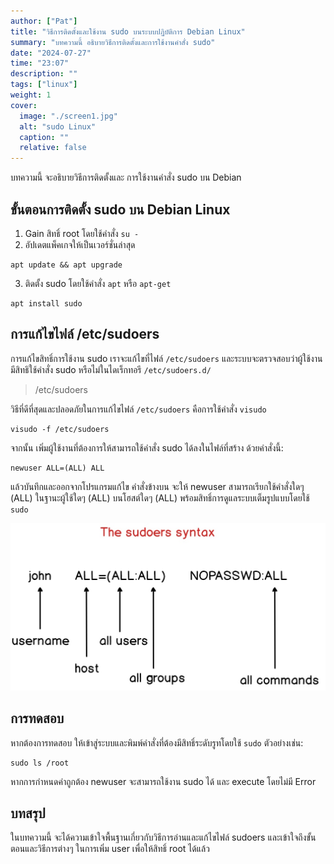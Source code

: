 ```yaml
---
author: ["Pat"]
title: "วิธีการติดตั้งและใช้งาน sudo บนระบบปฏิบัติการ Debian Linux"
summary: "บทความนี้ อธิบายวิธีการติดตั้งและการใช้งานคำสั่ง sudo"
date: "2024-07-27"
time: "23:07"
description: ""
tags: ["linux"]
weight: 1
cover:
  image: "./screen1.jpg"
  alt: "sudo Linux"
  caption: ""
  relative: false
---
```


บทความนี้ จะอธิบายวิธีการติดตั้งและ การใช้งานคำสั่ง sudo บน Debian

## ขั้นตอนการติดตั้ง sudo บน Debian Linux

1. Gain สิทธิ์ root โดยใช้คำสั่ง `su -`
2. อัปเดตแพ็คเกจให้เป็นเวอร์ชั่นล่าสุด

```shell 
apt update && apt upgrade 
```
3. ติดตั้ง sudo โดยใช้คำสั่ง `apt`  หรือ `apt-get`

```shell
apt install sudo
```

## การแก้ไขไฟล์ /etc/sudoers

การแก้ไขสิทธิ์การใช้งาน sudo เราจะแก้ไขที่ไฟล์ `/etc/sudoers` และระบบจะตรวจสอบว่าผู้ใช้งานมีสิทธิใช้คำสั่ง sudo หรือไม่ในไดเร็กทอรี `/etc/sudoers.d/`

> /etc/sudoers


วิธีที่ดีที่สุดและปลอดภัยในการแก้ไขไฟล์ `/etc/sudoers` คือการใช้คำสั่ง `visudo`

```shell
visudo -f /etc/sudoers
```

จากนั้น เพิ่มผู้ใช้งานที่ต้องการให้สามารถใช้คำสั่ง sudo ได้ลงในไฟล์ที่สร้าง ด้วยคำสั่งนี้:

```shell
newuser ALL=(ALL) ALL
```

แล้วบันทึกและออกจากโปรแกรมแก้ไข คำสั่งข้างบน จะให้ newuser สามารถเรียกใช้คำสั่งใดๆ (ALL) ในฐานะผู้ใช้ใดๆ (ALL) บนโฮสต์ใดๆ (ALL) พร้อมสิทธิ์การดูแลระบบเต็มรูปแบบโดยใช้ `sudo`

![screen1](./screen1.jpg)

## การทดสอบ

หากต้องการทดสอบ ให้เข้าสู่ระบบและพิมพ์คำสั่งที่ต้องมีสิทธิ์ระดับรูทโดยใช้ `sudo` ตัวอย่างเช่น:

```shell
sudo ls /root
```

หากการกำหนดค่าถูกต้อง newuser จะสามารถใช้งาน sudo ได้ และ execute โดยไม่มี Error 

## บทสรุป

ในบทความนี้ จะได้ความเข้าใจพื้นฐานเกี่ยวกับวิธีการอ่านและแก้ไขไฟล์ sudoers และเข้าใจถึงขั้นตอนและวิธีการต่างๆ ในการเพิ่ม user เพื่อให้สิทธิ์ root ได้แล้ว